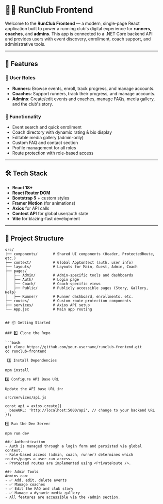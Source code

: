 # 🏃‍♀️ RunClub Frontend

Welcome to the **RunClub Frontend** — a modern, single-page React application built to power a running club's digital experience for **runners**, **coaches**, and **admins**. This app is connected to a .NET Core backend API and provides users with event discovery, enrollment, coach support, and administrative tools.

---

## 🚀 Features

### 👥 User Roles
- **Runners**: Browse events, enroll, track progress, and manage accounts.
- **Coaches**: Support runners, track their progress, and manage accounts.
- **Admins**: Create/edit events and coaches, manage FAQs, media gallery, and the club's story.

### 🧩 Functionality
- Event search and quick enrollment
- Coach directory with dynamic rating & bio display
- Editable media gallery (admin-only)
- Custom FAQ and contact section
- Profile management for all roles
- Route protection with role-based access

---

## 🛠️ Tech Stack

- **React 18+**
- **React Router DOM**
- **Bootstrap 5** + custom styles
- **Framer Motion** (for animations)
- **Axios** for API calls
- **Context API** for global user/auth state
- **Vite** for blazing-fast development

---

## 📁 Project Structure

```plaintext
src/
├── components/       # Shared UI components (Header, ProtectedRoute, etc.)
├── context/          # Global AppContext (auth, user info)
├── layouts/          # Layouts for Main, Guest, Admin, Coach
├── pages/
│   ├── Admin/        # Admin-specific tools and dashboards
│   ├── Auth/         # Login page
│   ├── Coach/        # Coach-specific views
│   ├── Public/       # Publicly accessible pages (Story, Gallery, Help)
│   ├── Runner/       # Runner dashboard, enrollments, etc.
├── routes/           # Custom route protection components
├── services/         # Axios API setup
└── App.jsx           # Main app routing


## 📦 Getting Started

### 1️⃣ Clone the Repo

```bash
git clone https://github.com/your-username/runclub-frontend.git
cd runclub-frontend

 2️⃣ Install Dependencies

npm install

3️⃣ Configure API Base URL

Update the API base URL in:

src/services/api.js

const api = axios.create({
  baseURL: 'http://localhost:5000/api', // change to your backend URL
});

4️⃣ Run the Dev Server

npm run dev

##✅ Authentication
- Auth is managed through a login form and persisted via global context.
- Role-based access (admin, coach, runner) determines which routes/pages a user can access.
- Protected routes are implemented using <PrivateRoute />.

##✨ Admin Tools
Admins can:
- ✅ Add, edit, delete events
- ✅ Manage coaches
- ✅ Edit the FAQ and club story
- ✅ Manage a dynamic media gallery
- All features are accessible via the /admin section.
